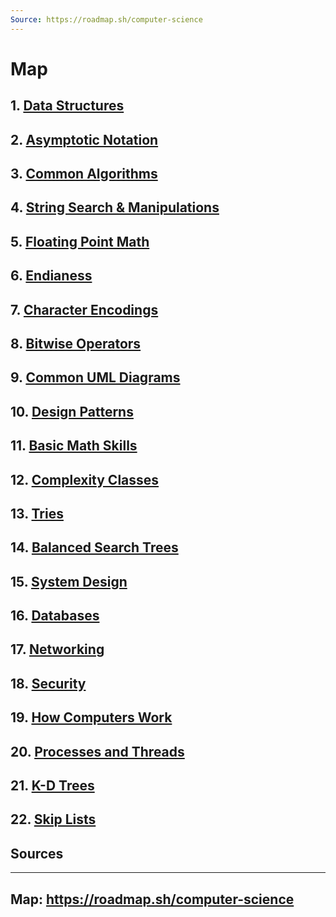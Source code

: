 ```yaml
---
Source: https://roadmap.sh/computer-science
---
```

# Map

## 1. [Data Structures](/Computer%20Science/Data%20Structures.md)

## 2. [Asymptotic Notation](/Computer%20Science/Asymptotic%20Notation.md)

## 3. [Common Algorithms](/Computer%20Science/Common%20Algorithms.md)

## 4. [String Search & Manipulations](/Computer%20Science/String%20Search%20%26%20Manipulations.md)

## 5. [Floating Point Math](/Computer%20Science/Floating%20Point%20Math.md)

## 6. [Endianess](/Computer%20Science/Endianess.md)

## 7. [Character Encodings](/Computer%20Science/Character%20Encodings.md)

## 8. [Bitwise Operators](/Computer%20Science/Bitwise%20Operators.md)

## 9. [Common UML Diagrams](/Computer%20Science/Common%20UML%20Diagrams.md)

## 10. [Design Patterns](/Computer%20Science/Design%20Patterns.md)

## 11. [Basic Math Skills](/Computer%20Science/Basic%20Math%20Skills.md)

## 12. [Complexity Classes](/Computer%20Science/Complexity%20Classes.md)

## 13. [Tries](/Computer%20Science/Tries.md)

## 14. [Balanced Search Trees](/Computer%20Science/Balanced%20Search%20Trees.md)

## 15. [System Design](/Computer%20Science/System%20Design.md)

## 16. [Databases](/Computer%20Science/Databases.md)

## 17. [Networking](/Computer%20Science/Networking.md)

## 18. [Security](/Computer%20Science/Security.md)

## 19. [How Computers Work](/Computer%20Science/How%20Computers%20Work.md)

## 20. [Processes and Threads](/Computer%20Science/Processes%20and%20Threads.md)

## 21. [K-D Trees](/Computer%20Science/K-D%20Trees.md)

## 22. [Skip Lists](/Computer%20Science/Skip%20Lists.md)

## Sources

---
Map: https://roadmap.sh/computer-science
---
